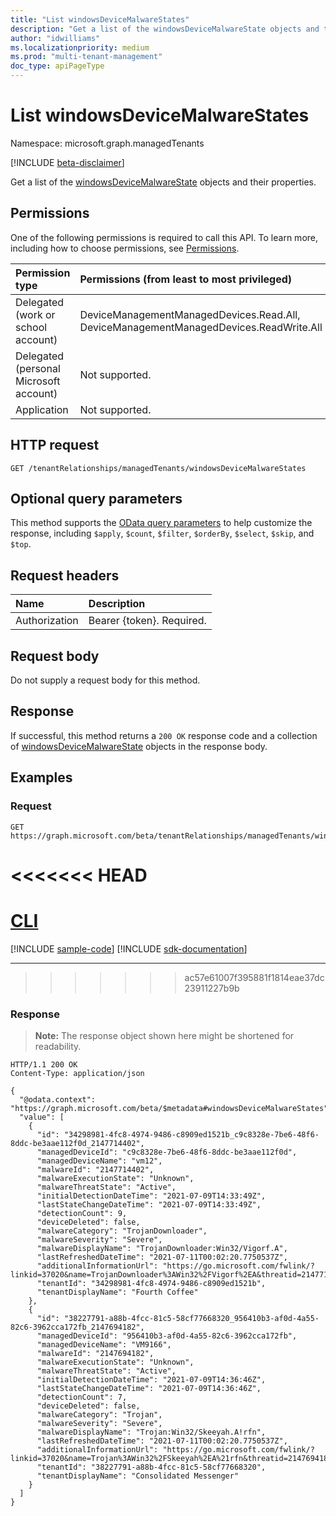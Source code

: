 ```yaml
---
title: "List windowsDeviceMalwareStates"
description: "Get a list of the windowsDeviceMalwareState objects and their properties."
author: "idwilliams"
ms.localizationpriority: medium
ms.prod: "multi-tenant-management"
doc_type: apiPageType
---
```


# List windowsDeviceMalwareStates
Namespace: microsoft.graph.managedTenants

[!INCLUDE [beta-disclaimer](../../includes/beta-disclaimer.md)]

Get a list of the [windowsDeviceMalwareState](../resources/managedtenants-windowsdevicemalwarestate.md) objects and their properties.

## Permissions
One of the following permissions is required to call this API. To learn more, including how to choose permissions, see [Permissions](/graph/permissions-reference).

|Permission type|Permissions (from least to most privileged)|
|:---|:---|
|Delegated (work or school account)|DeviceManagementManagedDevices.Read.All, DeviceManagementManagedDevices.ReadWrite.All|
|Delegated (personal Microsoft account)|Not supported.|
|Application|Not supported.|

## HTTP request

<!-- {
  "blockType": "ignored"
}
-->
``` http
GET /tenantRelationships/managedTenants/windowsDeviceMalwareStates
```

## Optional query parameters
This method supports the [OData query parameters](/graph/query-parameters) to help customize the response, including `$apply`, `$count`, `$filter`, `$orderBy`, `$select`, `$skip`, and `$top`.

## Request headers
|Name|Description|
|:---|:---|
|Authorization|Bearer {token}. Required.|

## Request body
Do not supply a request body for this method.

## Response

If successful, this method returns a `200 OK` response code and a collection of [windowsDeviceMalwareState](../resources/managedtenants-windowsdevicemalwarestate.md) objects in the response body.

## Examples

### Request

<!-- {
  "blockType": "request",
  "name": "list_windowsdevicemalwarestate"
}
-->
``` http
GET https://graph.microsoft.com/beta/tenantRelationships/managedTenants/windowsDeviceMalwareStates
```

<<<<<<< HEAD
=======
# [CLI](#tab/cli)
[!INCLUDE [sample-code](../includes/snippets/cli/list-windowsdevicemalwarestate-cli-snippets.md)]
[!INCLUDE [sdk-documentation](../includes/snippets/snippets-sdk-documentation-link.md)]

---

>>>>>>> ac57e61007f395881f1814eae37dc23911227b9b
### Response
>**Note:** The response object shown here might be shortened for readability.
<!-- {
  "blockType": "response",
  "truncated": true,
  "@odata.type": "Collection(microsoft.graph.managedTenants.windowsDeviceMalwareState)"
}
-->
``` http
HTTP/1.1 200 OK
Content-Type: application/json

{
  "@odata.context": "https://graph.microsoft.com/beta/$metadata#windowsDeviceMalwareStates",
  "value": [
    {
      "id": "34298981-4fc8-4974-9486-c8909ed1521b_c9c8328e-7be6-48f6-8ddc-be3aae112f0d_2147714402",
      "managedDeviceId": "c9c8328e-7be6-48f6-8ddc-be3aae112f0d",
      "managedDeviceName": "vm12",
      "malwareId": "2147714402",
      "malwareExecutionState": "Unknown",
      "malwareThreatState": "Active",
      "initialDetectionDateTime": "2021-07-09T14:33:49Z",
      "lastStateChangeDateTime": "2021-07-09T14:33:49Z",
      "detectionCount": 9,
      "deviceDeleted": false,
      "malwareCategory": "TrojanDownloader",
      "malwareSeverity": "Severe",
      "malwareDisplayName": "TrojanDownloader:Win32/Vigorf.A",
      "lastRefreshedDateTime": "2021-07-11T00:02:20.7750537Z",
      "additionalInformationUrl": "https://go.microsoft.com/fwlink/?linkid=37020&name=TrojanDownloader%3AWin32%2FVigorf%2EA&threatid=2147714402&enterprise=1",
      "tenantId": "34298981-4fc8-4974-9486-c8909ed1521b",
      "tenantDisplayName": "Fourth Coffee"
    },
    {
      "id": "38227791-a88b-4fcc-81c5-58cf77668320_956410b3-af0d-4a55-82c6-3962cca172fb_2147694182",
      "managedDeviceId": "956410b3-af0d-4a55-82c6-3962cca172fb",
      "managedDeviceName": "VM9166",
      "malwareId": "2147694182",
      "malwareExecutionState": "Unknown",
      "malwareThreatState": "Active",
      "initialDetectionDateTime": "2021-07-09T14:36:46Z",
      "lastStateChangeDateTime": "2021-07-09T14:36:46Z",
      "detectionCount": 7,
      "deviceDeleted": false,
      "malwareCategory": "Trojan",
      "malwareSeverity": "Severe",
      "malwareDisplayName": "Trojan:Win32/Skeeyah.A!rfn",
      "lastRefreshedDateTime": "2021-07-11T00:02:20.7750537Z",
      "additionalInformationUrl": "https://go.microsoft.com/fwlink/?linkid=37020&name=Trojan%3AWin32%2FSkeeyah%2EA%21rfn&threatid=2147694182&enterprise=1",
      "tenantId": "38227791-a88b-4fcc-81c5-58cf77668320",
      "tenantDisplayName": "Consolidated Messenger"
    }
  ]
}
```
